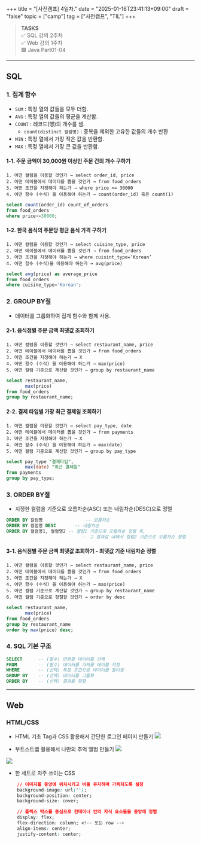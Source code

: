 +++
title = "[사전캠프] 4일차."
date = "2025-01-16T23:41:13+09:00"
draft = "false"
topic = ["camp"]
tag = ["사전캠프", "TIL"]
+++

> **TASKS**  
✅ SQL 강의 2주차  
✅ Web 강의 1주차  
🟩 Java Part01-04  

---

## SQL


### 1. 집계 함수
* `SUM` : 특정 열의 값들을 모두 더함.
* `AVG` : 특정 열의 값들의 평균을 계산함.
* `COUNT` : 레코드(행)의 개수를 셈.
	- `count(distinct 컬럼명)` : 중복을 제외한 고유한 값들의 개수 반환
* `MIN` : 특정 열에서 가장 작은 값을 반환함.
* `MAX` : 특정 열에서 가장 큰 값을 반환함.


#### 1-1. 주문 금액이 30,000원 이상인 주문 건의 개수 구하기
    1. 어떤 컬럼을 이용할 것인가 → select order_id, price
	2. 어떤 테이블에서 데이터를 뽑을 것인가 → from food_orders 
    3. 어떤 조건을 지정해야 하는가 → where price >= 30000 
    4. 어떤 함수 (수식) 을 이용해야 하는가 → count(order_id) 혹은 count(1)

```sql
select count(order_id) count_of_orders
from food_orders
where price>=30000;
```


#### 1-2. 한국 음식의 주문당 평균 음식 가격 구하기
	1. 어떤 컬럼을 이용할 것인가 → select cuisine_type, price
    2. 어떤 테이블에서 데이터를 뽑을 것인가 → from food_orders
    3. 어떤 조건을 지정해야 하는가 → where cuisint_type=’Korean’
    4. 어떤 함수 (수식)을 이용해야 하는가 → avg(price)

```sql
select avg(price) as average_price
from food_orders
where cuisine_type='Korean';
```


### 2. GROUP BY절
* 데이터를 그룹화하여 집계 함수와 함께 사용.


#### 2-1. 음식점별 주문 금액 최댓값 조회하기
	1. 어떤 컬럼을 이용할 것인가 → select restaurant_name, price
    2. 어떤 테이블에서 데이터를 뽑을 것인가 → from food_orders
    3. 어떤 조건을 지정해야 하는가 → X
    4. 어떤 함수 (수식) 을 이용해야 하는가 → max(price)
    5. 어떤 컬럼 기준으로 계산할 것인가 → group by restaurant_name

```sql
select restaurant_name,
       max(price)
from food_orders
group by restaurant_name;
```


#### 2-2. 결제 타입별 가장 최근 결제일 조회하기
    1. 어떤 컬럼을 이용할 것인가 → select pay_type, date
    2. 어떤 테이블에서 데이터를 뽑을 것인가 → from payments
    3. 어떤 조건을 지정해야 하는가 → X
    4. 어떤 함수 (수식) 을 이용해야 하는가 → max(date)
    5. 어떤 컬럼 기준으로 계산할 것인가 → group by pay_type

```sql
select pay_type "결제타입",
       max(date) "최근 결제일"
from payments
group by pay_type;
```


### 3. ORDER BY절
* 지정한 컬럼을 기준으로 오름차순(ASC) 또는 내림차순(DESC)으로 정렬

```sql
ORDER BY 컬럼명				-- 오름차순
ORDER BY 컬럼명 DESC		-- 내림차순
ORDER BY 컬럼명1, 컬럼명2	-- 컬럼1 기준으로 오름차순 정렬 후, 
							-- 그 결과값 내에서 컬럼2 기준으로 오름차순 정렬
```


#### 3-1. 음식점별 주문 금액 최댓값 조회하기 - 최댓값 기준 내림차순 정렬
    1. 어떤 컬럼을 이용할 것인가 → select restaurant_name, price
    2. 어떤 테이블에서 데이터를 뽑을 것인가 → from food_orders
    3. 어떤 조건을 지정해야 하는가 → X
    4. 어떤 함수 (수식) 을 이용해야 하는가 → max(price)
    5. 어떤 컬럼 기준으로 계산할 것인가 → group by restaurant_name
    6. 어떤 컬럼 기준으로 정렬할 것인가 → order by desc

```sql
select restaurant_name,
       max(price)
from food_orders
group by restaurant_name
order by max(price) desc;
```


### 4. SQL 기본 구조

```sql
SELECT		-- (필수) 반환할 데이터를 선택
FROM		-- (필수) 데이터를 가져올 테이블 지정
WHERE		-- (선택) 특정 조건으로 데이터를 필터링
GROUP BY	-- (선택) 데이터를 그룹화
ORDER BY	-- (선택) 결과를 정렬
```

---

## Web


### HTML/CSS

* HTML 기초 Tag과 CSS 활용해서 간단한 로그인 페이지 만들기
![](https://velog.velcdn.com/images/ezro/post/fd8f47f4-c6b2-450a-a814-8e6c8092fc0b/image.png)


* 부트스트랩 활용해서 나만의 추억 앨범 만들기
![](https://velog.velcdn.com/images/ezro/post/bdeb249f-2067-4e12-a4b9-a07d86769c36/image.png)

![](https://velog.velcdn.com/images/ezro/post/e1ba22ba-0291-4ed7-8af2-f9f0ace782b7/image.png)


* 한 세트로 자주 쓰이는 CSS

```css
	// 이미지를 중앙에 위치시키고 비율 유지하며 가득차도록 설정
	background-image: url('');
	background-position: center;
	background-size: cover;
```

```css
	// 플렉스 박스를 중심으로 컨테이너 안의 자식 요소들을 중앙에 정렬
	display: flex;
	flex-direction: column; <!-- 또는 row -->
	align-items: center;
	justify-content: center;
```